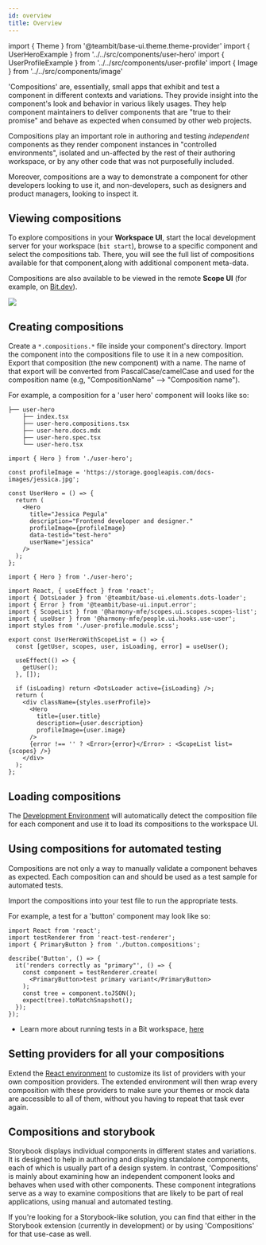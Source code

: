 ```yaml
---
id: overview
title: Overview
---
```


import { Theme } from '@teambit/base-ui.theme.theme-provider'
import { UserHeroExample } from '../../src/components/user-hero'
import { UserProfileExample } from '../../src/components/user-profile'
import { Image } from '../../src/components/image'

'Compositions' are, essentially, small apps that exhibit and test a component in different contexts and variations.
They provide insight into the component's look and behavior in various likely usages.
They help component maintainers to deliver components that are "true to their promise" and behave as expected when consumed by other web projects.

Compositions play an important role in authoring and testing _independent_ components as they render component instances in "controlled environments",
isolated and un-affected by the rest of their authoring workspace, or by any other code that was not purposefully included.

Moreover, compositions are a way to demonstrate a component for other developers looking to use it, and non-developers,
such as designers and product managers, looking to inspect it.

## Viewing compositions

To explore compositions in your **Workspace UI**, start the local development server for your workspace (`bit start`),
browse to a specific component and select the compositions tab.
There, you will see the full list of compositions available for that component,along with additional component meta-data.

Compositions are also available to be viewed in the remote **Scope UI** (for example, on [Bit.dev](https://bit.dev)).

<Image src="/img/mfe_compositions.png" />

## Creating compositions

Create a `*.compositions.*` file inside your component's directory. Import the component into the compositions file to use it in a new composition.
Export that composition (the new component) with a name. The name of that export will be converted from PascalCase/camelCase and used for the composition name (e.g, "CompositionName" --> "Composition name").

For example, a composition for a 'user hero' component will looks like so:

```shell title="The 'user hero' component file structure"
├── user-hero
    ├── index.tsx
    ├── user-hero.compositions.tsx
    ├── user-hero.docs.mdx
    ├── user-hero.spec.tsx
    └── user-hero.tsx
```

```tsx title="example #1: user-hero.compositions.tsx"
import { Hero } from './user-hero';

const profileImage = 'https://storage.googleapis.com/docs-images/jessica.jpg';

const UserHero = () => {
  return (
    <Hero
      title="Jessica Pegula"
      description="Frontend developer and designer."
      profileImage={profileImage}
      data-testid="test-hero"
      userName="jessica"
    />
  );
};
```

<Theme>
  <UserHeroExample />
</Theme>

```tsx title="example #2: user-hero.compositions.tsx"
import { Hero } from './user-hero';

import React, { useEffect } from 'react';
import { DotsLoader } from '@teambit/base-ui.elements.dots-loader';
import { Error } from '@teambit/base-ui.input.error';
import { ScopeList } from '@harmony-mfe/scopes.ui.scopes.scopes-list';
import { useUser } from '@harmony-mfe/people.ui.hooks.use-user';
import styles from './user-profile.module.scss';

export const UserHeroWithScopeList = () => {
  const [getUser, scopes, user, isLoading, error] = useUser();

  useEffect(() => {
    getUser();
  }, []);

  if (isLoading) return <DotsLoader active={isLoading} />;
  return (
    <div className={styles.userProfile}>
      <Hero
        title={user.title}
        description={user.description}
        profileImage={user.image}
      />
      {error !== '' ? <Error>{error}</Error> : <ScopeList list={scopes} />}
    </div>
  );
};
```

<Theme>
  <UserProfileExample />
</Theme>

## Loading compositions

The [Development Environment](/environments/overview) will automatically detect the composition file for each component
and use it to load its compositions to the workspace UI.

## Using compositions for automated testing

Compositions are not only a way to manually validate a component behaves as expected. Each composition can and should be used as a test sample for automated tests.

Import the compositions into your test file to run the appropriate tests.

For example, a test for a 'button' component may look like so:

```tsx {3} title="button.spec.tsx"
import React from 'react';
import testRenderer from 'react-test-renderer';
import { PrimaryButton } from './button.compositions';

describe('Button', () => {
  it('renders correctly as "primary"', () => {
    const component = testRenderer.create(
      <PrimaryButton>test primary variant</PrimaryButton>
    );
    const tree = component.toJSON();
    expect(tree).toMatchSnapshot();
  });
});
```

- Learn more about running tests in a Bit workspace, [here](/testing/overview)

## Setting providers for all your compositions

Extend the [React environment](/react/overview/) to customize its list of providers with your own composition providers.
The extended environment will then wrap every composition with these providers to make sure your themes or mock data are accessible to all of them,
without you having to repeat that task ever again.

## Compositions and storybook

Storybook displays individual components in different states and variations. It is designed to help in authoring and displaying standalone components, each of which is usually part of a design system. In contrast, 'Compositions' is mainly about examining how an independent component looks and behaves when used with other components. These component integrations serve as a way to examine compositions that are likely to be part of real applications, using manual and automated testing.

If you're looking for a Storybook-like solution, you can find that either in the Storybook extension (currently in development) or by using 'Compositions' for that use-case as well.
